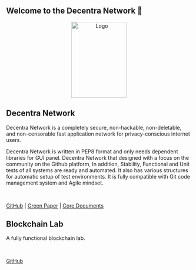 ## Welcome to the Decentra Network  👋
<p align="center">
  <a href="https://decentranetwork.net/">
    <img src="https://user-images.githubusercontent.com/41792982/114188349-b7cd0700-9951-11eb-84ea-3b31495b5635.png" alt="Logo" width="150" height="206">
  </a>
    

## Decentra Network

Decentra Network is a completely secure, non-hackable, non-deletable, and non-censorable fast application network for privacy-conscious internet users.

Decentra Network is written in PEP8 format and only needs dependent libraries for GUI panel. Decentra Network that designed with a focus on the community on the Github platform, In addition, Stability, Functional and Unit tests of all systems are ready and automated. It also has various structures for automatic setup of test environments. It is fully compatible with Git code management system and Agile mindset.

<br>

[GitHub](https://github.com/Decentra-Network/Decentra-Network) | [Green Paper](https://decentranetwork.net/green-paper/) | [Core Documents ](https://decentranetwork.net/green-paper/)


## Blockchain Lab

A fully functional blockchain lab.

<br>

[GitHub](https://github.com/Decentra-Network/Blockchain-Lab)



